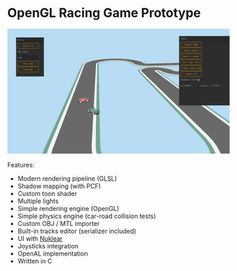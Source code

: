 # OpenGL Racing Game Prototype

![screen](screenshots/screen_1.png)

Features:
- Modern rendering pipeline (GLSL)
- Shadow mapping (with PCF)
- Custom toon shader
- Multiple lights
- Simple rendering engine (OpenGL)
- Simple physics engine (car-road collision tests)
- Custom OBJ / MTL importer
- Built-in tracks editor (serializer included)
- UI with [Nuklear](https://github.com/vurtun/nuklear)
- Joysticks integration
- OpenAL implementation
- Written in C
